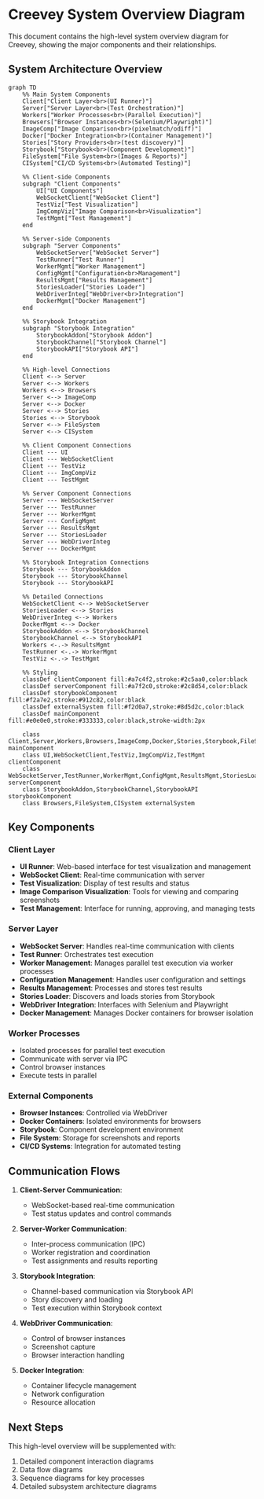 # Creevey System Overview Diagram

This document contains the high-level system overview diagram for Creevey, showing the major components and their relationships.

## System Architecture Overview

```mermaid
graph TD
    %% Main System Components
    Client["Client Layer<br>(UI Runner)"]
    Server["Server Layer<br>(Test Orchestration)"]
    Workers["Worker Processes<br>(Parallel Execution)"]
    Browsers["Browser Instances<br>(Selenium/Playwright)"]
    ImageComp["Image Comparison<br>(pixelmatch/odiff)"]
    Docker["Docker Integration<br>(Container Management)"]
    Stories["Story Providers<br>(test discovery)"]
    Storybook["Storybook<br>(Component Development)"]
    FileSystem["File System<br>(Images & Reports)"]
    CISystem["CI/CD Systems<br>(Automated Testing)"]

    %% Client-side Components
    subgraph "Client Components"
        UI["UI Components"]
        WebSocketClient["WebSocket Client"]
        TestViz["Test Visualization"]
        ImgCompViz["Image Comparison<br>Visualization"]
        TestMgmt["Test Management"]
    end

    %% Server-side Components
    subgraph "Server Components"
        WebSocketServer["WebSocket Server"]
        TestRunner["Test Runner"]
        WorkerMgmt["Worker Management"]
        ConfigMgmt["Configuration<br>Management"]
        ResultsMgmt["Results Management"]
        StoriesLoader["Stories Loader"]
        WebDriverInteg["WebDriver<br>Integration"]
        DockerMgmt["Docker Management"]
    end

    %% Storybook Integration
    subgraph "Storybook Integration"
        StorybookAddon["Storybook Addon"]
        StorybookChannel["Storybook Channel"]
        StorybookAPI["Storybook API"]
    end

    %% High-level Connections
    Client <--> Server
    Server <--> Workers
    Workers <--> Browsers
    Server <--> ImageComp
    Server <--> Docker
    Server <--> Stories
    Stories <--> Storybook
    Server <--> FileSystem
    Server <--> CISystem

    %% Client Component Connections
    Client --- UI
    Client --- WebSocketClient
    Client --- TestViz
    Client --- ImgCompViz
    Client --- TestMgmt

    %% Server Component Connections
    Server --- WebSocketServer
    Server --- TestRunner
    Server --- WorkerMgmt
    Server --- ConfigMgmt
    Server --- ResultsMgmt
    Server --- StoriesLoader
    Server --- WebDriverInteg
    Server --- DockerMgmt

    %% Storybook Integration Connections
    Storybook --- StorybookAddon
    Storybook --- StorybookChannel
    Storybook --- StorybookAPI

    %% Detailed Connections
    WebSocketClient <--> WebSocketServer
    StoriesLoader <--> Stories
    WebDriverInteg <--> Workers
    DockerMgmt <--> Docker
    StorybookAddon <--> StorybookChannel
    StorybookChannel <--> StorybookAPI
    Workers <-.-> ResultsMgmt
    TestRunner <-.-> WorkerMgmt
    TestViz <-.-> TestMgmt

    %% Styling
    classDef clientComponent fill:#a7c4f2,stroke:#2c5aa0,color:black
    classDef serverComponent fill:#a7f2c0,stroke:#2c8d54,color:black
    classDef storybookComponent fill:#f2a7e2,stroke:#912c82,color:black
    classDef externalSystem fill:#f2d0a7,stroke:#8d5d2c,color:black
    classDef mainComponent fill:#e0e0e0,stroke:#333333,color:black,stroke-width:2px

    class Client,Server,Workers,Browsers,ImageComp,Docker,Stories,Storybook,FileSystem,CISystem mainComponent
    class UI,WebSocketClient,TestViz,ImgCompViz,TestMgmt clientComponent
    class WebSocketServer,TestRunner,WorkerMgmt,ConfigMgmt,ResultsMgmt,StoriesLoader,WebDriverInteg,DockerMgmt serverComponent
    class StorybookAddon,StorybookChannel,StorybookAPI storybookComponent
    class Browsers,FileSystem,CISystem externalSystem
```

## Key Components

### Client Layer

- **UI Runner**: Web-based interface for test visualization and management
- **WebSocket Client**: Real-time communication with server
- **Test Visualization**: Display of test results and status
- **Image Comparison Visualization**: Tools for viewing and comparing screenshots
- **Test Management**: Interface for running, approving, and managing tests

### Server Layer

- **WebSocket Server**: Handles real-time communication with clients
- **Test Runner**: Orchestrates test execution
- **Worker Management**: Manages parallel test execution via worker processes
- **Configuration Management**: Handles user configuration and settings
- **Results Management**: Processes and stores test results
- **Stories Loader**: Discovers and loads stories from Storybook
- **WebDriver Integration**: Interfaces with Selenium and Playwright
- **Docker Management**: Manages Docker containers for browser isolation

### Worker Processes

- Isolated processes for parallel test execution
- Communicate with server via IPC
- Control browser instances
- Execute tests in parallel

### External Components

- **Browser Instances**: Controlled via WebDriver
- **Docker Containers**: Isolated environments for browsers
- **Storybook**: Component development environment
- **File System**: Storage for screenshots and reports
- **CI/CD Systems**: Integration for automated testing

## Communication Flows

1. **Client-Server Communication**:

   - WebSocket-based real-time communication
   - Test status updates and control commands

2. **Server-Worker Communication**:

   - Inter-process communication (IPC)
   - Worker registration and coordination
   - Test assignments and results reporting

3. **Storybook Integration**:

   - Channel-based communication via Storybook API
   - Story discovery and loading
   - Test execution within Storybook context

4. **WebDriver Communication**:

   - Control of browser instances
   - Screenshot capture
   - Browser interaction handling

5. **Docker Integration**:
   - Container lifecycle management
   - Network configuration
   - Resource allocation

## Next Steps

This high-level overview will be supplemented with:

1. Detailed component interaction diagrams
2. Data flow diagrams
3. Sequence diagrams for key processes
4. Detailed subsystem architecture diagrams

